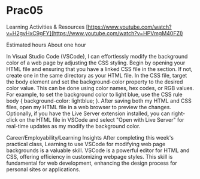 # Prac05
Learning Activities & Resources [https://www.youtube.com/watch?v=H2gvHxC9gFY](https://www.youtube.com/watch?v=HPVmgM40FZI)

Estimated hours About one hour

In Visual Studio Code (VSCode), I can effortlessly modify the background color of a web page by adjusting the CSS styling. Begin by opening your HTML file and ensuring that you have a linked CSS file in the <head> section. If not, create one in the same directory as your HTML file. In the CSS file, target the body element and set the background-color property to the desired color value. This can be done using color names, hex codes, or RGB values. For example, to set the background color to light blue, use the CSS rule body { background-color: lightblue; }. After saving both my HTML and CSS files, open my HTML file in a web browser to preview the changes. Optionally, if you have the Live Server extension installed, you can right-click on the HTML file in VSCode and select "Open with Live Server" for real-time updates as my modify the background color.

Career/Employability/Learning Insights After completing this week's practical class, Learning to use VSCode for modifying web page backgrounds is a valuable skill. VSCode is a powerful editor for HTML and CSS, offering efficiency in customizing webpage styles. This skill is fundamental for web development, enhancing the design process for personal sites or applications.
